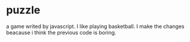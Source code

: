 # puzzle
a game writed by javascript.
I like playing basketball.
I make the changes beacause i think the previous code is boring.
